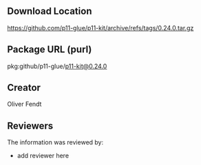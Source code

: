 ## Download Location

https://github.com/p11-glue/p11-kit/archive/refs/tags/0.24.0.tar.gz

## Package URL (purl)

pkg:github/p11-glue/p11-kit@0.24.0

## Creator

Oliver Fendt

## Reviewers

The information was reviewed by:

* add reviewer here
